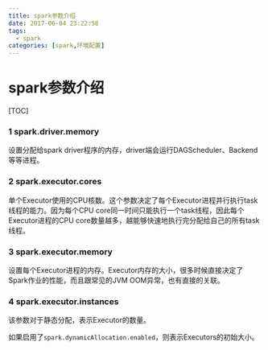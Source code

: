 ```yaml
---
title: spark参数介绍
date: 2017-06-04 23:22:58
tags: 
  - spark
categories: [spark,环境配置]
---
```


# spark参数介绍

[TOC]

### 1 spark.driver.memory

设置分配给spark driver程序的内存，driver端会运行DAGScheduler、Backend等等进程。

### 2 spark.executor.cores 

单个Executor使用的CPU核数。这个参数决定了每个Executor进程并行执行task线程的能力。因为每个CPU core同一时间只能执行一个task线程，因此每个Executor进程的CPU core数量越多，越能够快速地执行完分配给自己的所有task线程。

### 3 spark.executor.memory

设置每个Executor进程的内存。Executor内存的大小，很多时候直接决定了Spark作业的性能，而且跟常见的JVM OOM异常，也有直接的关联。

### 4 spark.executor.instances

该参数对于静态分配，表示Executor的数量。

如果启用了`spark.dynamicAllocation.enabled`，则表示Executors的初始大小。

